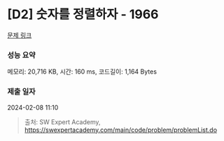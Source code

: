 # [D2] 숫자를 정렬하자 - 1966 

[문제 링크](https://swexpertacademy.com/main/code/problem/problemDetail.do?contestProbId=AV5PrmyKAWEDFAUq) 

### 성능 요약

메모리: 20,716 KB, 시간: 160 ms, 코드길이: 1,164 Bytes

### 제출 일자

2024-02-08 11:10



> 출처: SW Expert Academy, https://swexpertacademy.com/main/code/problem/problemList.do